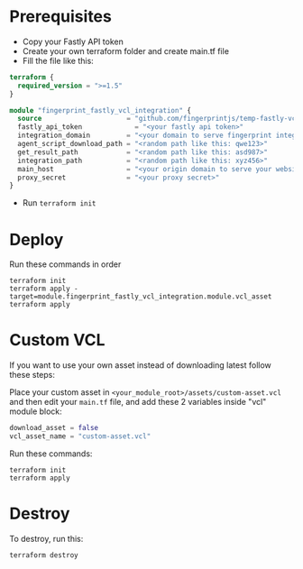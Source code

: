 # Prerequisites

* Copy your Fastly API token
* Create your own terraform folder and create main.tf file
* Fill the file like this:
```terraform
terraform {
  required_version = ">=1.5"
}

module "fingerprint_fastly_vcl_integration" {
  source                     = "github.com/fingerprintjs/temp-fastly-vcl-terraform"
  fastly_api_token             = "<your fastly api token>"
  integration_domain         = "<your domain to serve fingerprint integration>"
  agent_script_download_path = "<random path like this: qwe123>"
  get_result_path            = "<random path like this: asd987>"
  integration_path           = "<random path like this: xyz456>"
  main_host                  = "<your origin domain to serve your website>"
  proxy_secret               = "<your proxy secret>"
}
```
* Run `terraform init`

# Deploy

Run these commands in order
```shell
terraform init
terraform apply -target=module.fingerprint_fastly_vcl_integration.module.vcl_asset
terraform apply
```

# Custom VCL

If you want to use your own asset instead of downloading latest follow these steps:

Place your custom asset in `<your_module_root>/assets/custom-asset.vcl` and then edit your `main.tf` file, and add these 2 variables inside "vcl" module block:
```terraform
download_asset = false
vcl_asset_name = "custom-asset.vcl"
```

Run these commands:
```shell
terraform init
terraform apply
```

# Destroy

To destroy, run this:
```shell
terraform destroy
```
